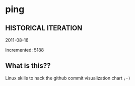 # ping

## HISTORICAL ITERATION
2011-08-16

Incremented: 5188

## What is this?? 
Linux skills to hack the github commit visualization chart `;-)`
